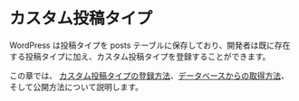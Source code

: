 <!--
# Custom Post Types
-->
# カスタム投稿タイプ

<!--
WordPress stores the Post Types in the `posts` table allowing developers to register Custom Post Types along the ones that already exist.
-->
WordPress は投稿タイプを posts テーブルに保存しており、開発者は既に存在する投稿タイプに加え、カスタム投稿タイプを登録することができます。

<!--
This chapter will show you how to [register Custom Post Types](https://developer.wordpress.org/plugins/post-types/registering-custom-post-types/), how to [retrieve their content from the database, and how to render them to the public](https://developer.wordpress.org/plugins/post-types/working-with-custom-post-types/).
-->
この章では、 [カスタム投稿タイプの登録方法](https://developer.wordpress.org/plugins/post-types/registering-custom-post-types/)、[データベースからの取得方法](https://developer.wordpress.org/plugins/post-types/working-with-custom-post-types/)、そして公開方法について説明します。
